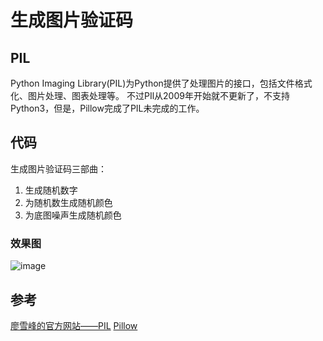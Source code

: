 # 生成图片验证码
## PIL
Python Imaging Library(PIL)为Python提供了处理图片的接口，包括文件格式化、图片处理、图表处理等。
不过PIl从2009年开始就不更新了，不支持Python3，但是，Pillow完成了PIL未完成的工作。
## 代码
生成图片验证码三部曲：
1. 生成随机数字
2. 为随机数生成随机颜色
3. 为底图噪声生成随机颜色
### 效果图

![image](https://raw.githubusercontent.com/hustqb/PythonWork/tree/master/dailycoding/PIL/code.jpg)

## 参考

[廖雪峰的官方网站——PIL](https://www.liaoxuefeng.com/wiki/0014316089557264a6b348958f449949df42a6d3a2e542c000/0014320027235877860c87af5544f25a8deeb55141d60c5000)
[Pillow](https://pillow.readthedocs.io/en/4.3.x/)